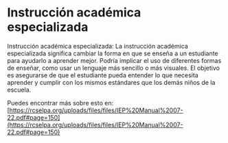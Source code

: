 # Instrucción académica especializada
Instrucción académica especializada: La instrucción académica especializada significa cambiar la forma en que se enseña a un estudiante para ayudarlo a aprender mejor. Podría implicar el uso de diferentes formas de enseñar, como usar un lenguaje más sencillo o más visuales. El objetivo es asegurarse de que el estudiante pueda entender lo que necesita aprender y cumplir con los mismos estándares que los demás niños de la escuela.

Puedes encontrar más sobre esto en: [https://rcselpa.org/uploads/files/files/IEP%20Manual%2007-22.pdf#page=150](https://rcselpa.org/uploads/files/files/IEP%20Manual%2007-22.pdf#page=150)
